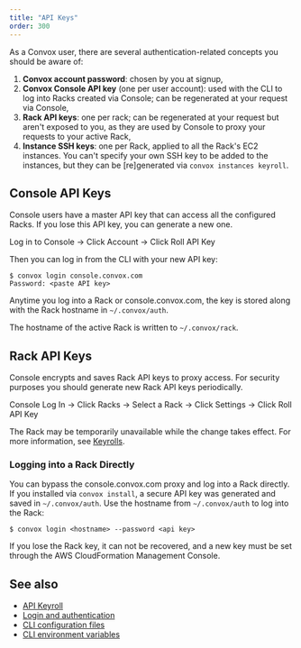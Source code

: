 ```yaml
---
title: "API Keys"
order: 300
---
```



As a Convox user, there are several authentication-related concepts you should be aware of:

1. **Convox account password**: chosen by you at signup,
2. **Convox Console API key** (one per user account): used with the CLI to log into Racks created via Console; can be regenerated at your request via Console,
3. **Rack API keys**: one per rack; can be regenerated at your request but aren't exposed to you, as they are used by Console to proxy your requests to your active Rack,
4. **Instance SSH keys**: one per Rack, applied to all the Rack's EC2 instances. You can't specify your own SSH key to be added to the instances, but they can be [re]generated via `convox instances keyroll`.


## Console API Keys

Console users have a master API key that can access all the configured Racks. If you lose this API key, you can generate a new one.

Log in to Console → Click Account → Click Roll API Key

Then you can log in from the CLI with your new API key:

```
$ convox login console.convox.com
Password: <paste API key>
```

Anytime you log into a Rack or console.convox.com, the key is stored along with the Rack hostname in `~/.convox/auth`.

The hostname of the active Rack is written to `~/.convox/rack`.

## Rack API Keys

Console encrypts and saves Rack API keys to proxy access. For security purposes you should generate new Rack API keys periodically.

Console Log In → Click Racks → Select a Rack → Click Settings → Click Roll API Key

The Rack may be temporarily unavailable while the change takes effect. For more information, see [Keyrolls](/docs/keyroll).


### Logging into a Rack Directly

You can bypass the console.convox.com proxy and log into a Rack directly. If you installed via `convox install`, a secure API key was generated and saved in `~/.convox/auth`. Use the hostname from `~/.convox/auth` to log into the Rack:

```
$ convox login <hostname> --password <api key>
```

If you lose the Rack key, it can not be recovered, and a new key must be set through the AWS CloudFormation Management Console.

## See also

- [API Keyroll](/docs/keyroll)
- [Login and authentication](/docs/login-and-authentication/)
- [CLI configuration files](/docs/cli-config-files/)
- [CLI environment variables](/docs/cli-environment-variables/)
